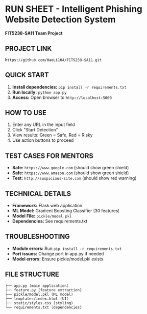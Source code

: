 # RUN SHEET - Intelligent Phishing Website Detection System
**FIT5238-SA11 Team Project**

## PROJECT LINK
`https://github.com/HaoLi104/FIT5238-SA11.git`

## QUICK START
1. **Install dependencies:** `pip install -r requirements.txt`
2. **Run locally:** `python app.py`
3. **Access:** Open browser to `http://localhost:5000`

## HOW TO USE
1. Enter any URL in the input field
2. Click "Start Detection"
3. View results: Green = Safe, Red = Risky
4. Use action buttons to proceed

## TEST CASES FOR MENTORS
- **Safe:** `https://www.google.com` (should show green shield)
- **Safe:** `https://www.amazon.com` (should show green shield)
- **Test:** `http://suspicious-site.com` (should show red warning)

## TECHNICAL DETAILS
- **Framework:** Flask web application
- **ML Model:** Gradient Boosting Classifier (30 features)
- **Model File:** `pickle/model.pkl`
- **Dependencies:** See requirements.txt

## TROUBLESHOOTING
- **Module errors:** Run `pip install -r requirements.txt`
- **Port issues:** Change port in app.py if needed
- **Model errors:** Ensure pickle/model.pkl exists

## FILE STRUCTURE
```
├── app.py (main application)
├── feature.py (feature extraction)
├── pickle/model.pkl (ML model)
├── templates/index.html (UI)
├── static/styles.css (styling)
└── requirements.txt (dependencies)
```

